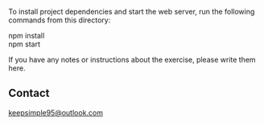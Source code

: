 To install project dependencies and start the web server, run the following commands from this directory:  

npm install  
npm start  

If you have any notes or instructions about the exercise, please write them here.

## Contact

keepsimple95@outlook.com
